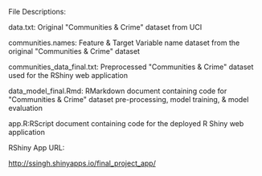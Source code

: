 File Descriptions: 

data.txt: Original "Communities & Crime" dataset from UCI 

communities.names: Feature & Target Variable name dataset from the original "Communities & Crime" dataset

communities_data_final.txt: Preprocessed "Communities & Crime" dataset used for the RShiny web application 

data_model_final.Rmd: RMarkdown document containing code for "Communities & Crime" dataset pre-processing, model training, & model evaluation 

app.R:RScript document containing code for the deployed R Shiny web application 


RShiny App URL:

http://ssingh.shinyapps.io/final_project_app/
